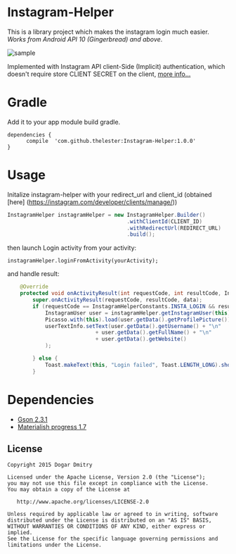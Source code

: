 # Instagram-Helper
This is a library project which makes the instagram login much easier. *Works from Android API 10 (Gingerbread) and above*.

![sample](https://github.com/TheLester/Instagram-Helper/blob/master/presentation/login.gif)

Implemented with Instagram API client-Side (Implicit) authentication, which doesn't require store CLIENT SECRET on the client, [more info...](https://instagram.com/developer/authentication/) 
# Gradle

Add it to your app module build gradle.
```
dependencies {
      compile  'com.github.thelester:Instagram-Helper:1.0.0'
}
```
Usage
======
Initalize instagram-helper with your redirect_url and client_id (obtained [here] (https://instagram.com/developer/clients/manage/))
```java    
InstagramHelper instagramHelper = new InstagramHelper.Builder()
                                      .withClientId(CLIENT_ID)
                                      .withRedirectUrl(REDIRECT_URL)
                                      .build();
 ```
then launch Login activity from your activity:
```
instagramHelper.loginFromActivity(yourActivity);
```
and handle result:
```java
    @Override
    protected void onActivityResult(int requestCode, int resultCode, Intent data) {
        super.onActivityResult(requestCode, resultCode, data);
        if (requestCode == InstagramHelperConstants.INSTA_LOGIN && resultCode == RESULT_OK) {
            InstagramUser user = instagramHelper.getInstagramUser(this);
            Picasso.with(this).load(user.getData().getProfilePicture()).into(userPhoto);
            userTextInfo.setText(user.getData().getUsername() + "\n"
                            + user.getData().getFullName() + "\n"
                            + user.getData().getWebsite()
            );

        } else {
            Toast.makeText(this, "Login failed", Toast.LENGTH_LONG).show();
        }
````
# Dependencies
 * [Gson 2.3.1](https://github.com/google/gson)
 * [Materialish progress 1.7](https://github.com/pnikosis/materialish-progress)


License
-------
    Copyright 2015 Dogar Dmitry

    Licensed under the Apache License, Version 2.0 (the "License");
    you may not use this file except in compliance with the License.
    You may obtain a copy of the License at

       http://www.apache.org/licenses/LICENSE-2.0

    Unless required by applicable law or agreed to in writing, software
    distributed under the License is distributed on an "AS IS" BASIS,
    WITHOUT WARRANTIES OR CONDITIONS OF ANY KIND, either express or implied.
    See the License for the specific language governing permissions and
    limitations under the License.
